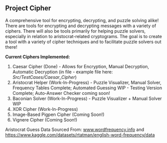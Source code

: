 ## Project Cipher  
A comprehensive tool for encrypting, decrypting, and puzzle solving alike! There are tools for encrypting and decrypting messages with a variety of ciphers. There will also be tools primarily for helping puzzle solvers, especially in relation to aristocrat-related cryptograms. The goal is to create a tool with a variety of cipher techniques and to facilitate puzzle solvers out there!  
  
**Current Ciphers Implemented:**    
1. Caesar Cipher (Done) - Allows for Encryption, Manual Decryption, Automatic Decryption (in file - example file here: *Src/TestCases/Caesar_Cipher*)
2. Aristocrat Helper (Work-In-Progress) - Puzzle Visualizer, Manual Solver, Frequency Tables Complete; Automated Guessing WIP - Testing Version Complete; Auto-Answer Checker coming soon!
3. Baconian Solver (Work-In-Progress) - Puzzle Visualizer + Manual Solver WIP
4. XOR Cipher (Work-In-Progress)
5. Image-Based Pigpen Cipher (Coming Soon!)
6. Vignere Cipher (Coming Soon!)


Aristocrat Guess Data Sourced From: www.wordfrequency.info and https://www.kaggle.com/datasets/rtatman/english-word-frequency/data
